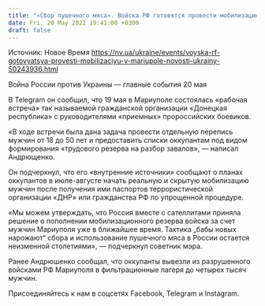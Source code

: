 ```yaml
---
title: "«Сбор пушечного мяса». Войска РФ готовятся провести мобилизацию в Мариуполе — советник мэра"
date: Fri, 20 May 2022 19:41:00 +0300
draft: false
---
```

Источник: Новое Время https://nv.ua/ukraine/events/voyska-rf-gotovyatsya-provesti-mobilizaciyu-v-mariupole-novosti-ukrainy-50243936.html


Война России против Украины — главные события 20 мая

В Telegram он сообщил, что 19 мая в Мариуполе состоялась «рабочая встреча» так называемой гражданской организации «Донецкая республика» с руководителями «приемных» пророссийских боевиков.

 «В ходе встречи была дана задача провести отдельную перепись мужчин от 18 до 50 лет и предоставить списки оккупантам под видом формирования «трудового резерва на разбор завалов», — написал Андрющенко.

Он подчеркнул, что его «внутренние источники» сообщают о планах оккупантов в июле-августе начать реальную и скрытую мобилизацию мужчин после получения ими паспортов террористической организации «ДНР» или гражданства РФ по упрощенной процедуре. 

«Мы можем утверждать, что Россия вместе с сателлитами приняла решение о пополнении мобилизационного резерва войска за счет мужчин Мариуполя уже в ближайшее время. Тактика „бабы новых нарожают“ сбора и использование пушечного мяса в России остается неизменной столетиями», — подчеркнул советник мэра.

Ранее Андрюшенко сообщал, что оккупанты вывезли из разрушенного войсками РФ Мариуполя в фильтрационные лагеря до четырех тысяч мужчин. 

Присоединяйтесь к нам в соцсетях Facebook, Telegram и Instagram.
